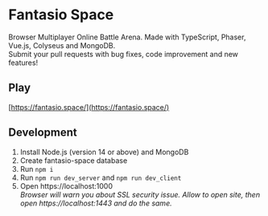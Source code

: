 # Fantasio Space
Browser Multiplayer Online Battle Arena. Made with TypeScript, Phaser, Vue.js, Colyseus and MongoDB.  
Submit your pull requests with bug fixes, code improvement and new features!

## Play
[https://fantasio.space/](https://fantasio.space/)

## Development
1. Install Node.js (version 14 or above) and MongoDB
2. Create fantasio-space database
3. Run ```npm i```
4. Run ```npm run dev_server``` and ```npm run dev_client```
5. Open https://localhost:1000  
_Browser will warn you about SSL security issue. Allow to open site, then open https://localhost:1443 and do the same._ 
